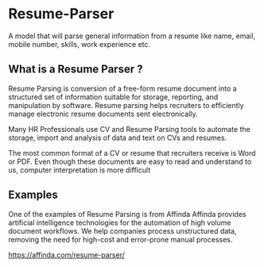 # Resume-Parser
A model that will parse general information from a resume like name, email, mobile number, skills, work experience etc.

## What is a Resume Parser ?
Resume Parsing is conversion of a free-form resume document into a structured set of information suitable for storage, reporting, and manipulation by software. Resume parsing helps recruiters to efficiently manage electronic resume documents sent electronically.

Many HR Professionals use CV and Resume Parsing tools to automate the storage, import and analysis of data and text on CVs and resumes.

The most common format of a CV or resume that recruiters receive is Word or PDF. Even though these documents are easy to read and understand to us, computer interpretation is more difficult

## Examples
One of the examples of Resume Parsing is from Affinda
Affinda provides artificial intelligence technologies for the automation of high volume document workflows. We help companies process unstructured data, removing the need for high-cost and error-prone manual processes.

https://affinda.com/resume-parser/
